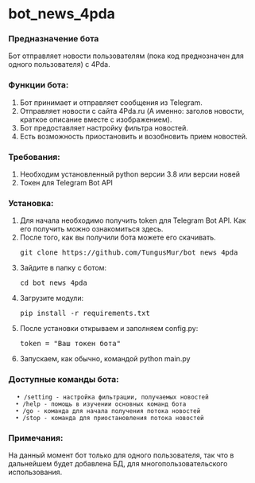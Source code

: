 # bot_news_4pda
<h3> Предназначение бота </h3>
<p>Бот отправляет новости пользователям (пока код преднозначен для одного пользователя) с 4Pda.</p>

<h3>Функции бота:</h3>
<ol>
  <li>Бот принимает и отправляет сообщения из Telegram.</li>
  <li>Отправляет новости с сайта 4Pda.ru (А именно: заголов новости, краткое описание вместе с изображением).</li>
  <li>Бот предоставляет настройку фильтра новостей.</li>
  <li>Есть возможность приостановить  и возобновить прием новостей.</li>
</ol>

<h3>Требования:</h3>
<ol>
  <li>Необходим установленный python версии 3.8 или версии новей</li>
  <li>Токен для Telegram Bot API</li>
</ol>

<h3>Установка:</h3>
<ol>
  <li>Для начала необходимо получить token для Telegram Bot API. Как его получить можно ознакомиться здесь.</li>
  <li>После того, как вы получили бота можете его скачивать.  
    <pre>git clone https://github.com/TungusMur/bot_news_4pda</pre>
  </li>
  <li>Зайдите в папку с ботом:
    <pre>cd bot_news_4pda</pre>  
  </li>
  <li>Загрузите модули:
    <pre>pip install -r requirements.txt</pre>  
  </li>
  <li>После установки открываем и заполняем config.py:
    <pre>token = "Ваш токен бота"</pre>
  </li>
  <li>
    Запускаем, как обычно, командой python main.py
  </li>
</ol>
<h3>Доступные команды бота:</h3>
<pre>
  <code>• /setting - настройка фильтрации, получаемых новостей
  • /help - помощь в изучении основных команд бота
  • /go - команда для начала получения потока новостей
  • /stop - команда для приостановления потока новостей</code>
</pre>
<h3>Примечания:</h3>
  <p>На данный момент бот только для одного пользователя, так что в дальнейшем будет добавлена БД, для многопользовательского использования.</p>


